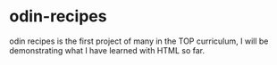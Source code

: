 # odin-recipes

odin recipes is the first project of many in the TOP curriculum, I will be demonstrating what I have learned with HTML so far. 